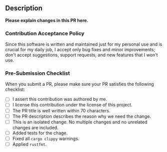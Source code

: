 <!--

  Dear contributors:

  Please fill the description and the checklist below before submitting PR.

  Thanks a lot :)

-->

## Description

**Please explain changes in this PR here.**

### Contribution Acceptance Policy

Since this software is written and maintained just for my personal use and is crucial for my daily job, I accept only bug fixes and minor improvements; don't accept suggestions, support requests, and new features that I won't use.

### Pre-Submission Checklist

When you submit a PR, please make sure your PR satisfies the following checklist:

- [ ] I assert this contribution was authored by me.
- [ ] I license this contribution under the license of this project.
- [ ] The PR title is well written within 70 characters.
- [ ] The PR description describes the reason why we need the change.
- [ ] This is an isolated change. No multiple changes and no unrelated changes are included.
- [ ] Added tests for the chage.
- [ ] Fixed all `cargo clippy` warnings.
- [ ] Applied `rustfmt`.
